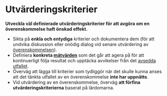 # Utvärderingskriterier

<summary>
<strong>Utveckla väl definierade utvärderingskriterier för att avgöra om en överenskommelse haft önskad effekt.</strong>
</summary>

- Sikta på **enkla och entydiga** kriterier och dokumentera dem (för att undvika diskussion eller onödig dialog vid senare utvärdering av [överenskommelsen](glossary:agreement)).
- Definiera **konkreta [mätvärden](glossary:metric)** som det går att agera på för att kontinuerligt följa resultat och upptäcka avvikelser från det [avsedda utfallet](glossary:intended-outcome).
- Överväg att lägga till kriterier som tydliggör när det skulle kunna anses att det tänkta utfallet av en överenskommelse **inte har uppnåtts**.
- Vid utvärdering av en överenskommelse, överväg **att förfina utvärderingskriterierna** baserat på lärdomarna.